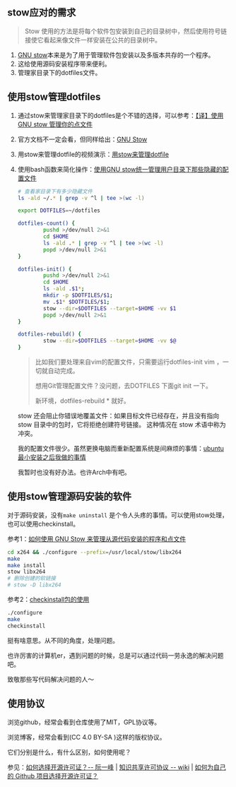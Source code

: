 ## stow应对的需求

> Stow 使用的方法是将每个软件包安装到自己的目录树中，然后使用符号链接使它看起来像文件一样安装在公共的目录树中。

1. [GNU stow](https://www.gnu.org/software/stow/)本来是为了用于管理软件包安装以及多版本共存的一个程序。
2. 这给使用源码安装程序带来便利。
3. 管理家目录下的dotfiles文件。



## 使用stow管理dotfiles

1. 通过stow来管理家目录下的dotfiles是个不错的选择，可以参考：[【译】使用 GNU stow 管理你的点文件](https://farseerfc.me/zhs/using-gnu-stow-to-manage-your-dotfiles.html)

2. 官方文档不一定会看，但同样给出：[GNU Stow](https://www.gnu.org/software/stow/)

3. 用stow来管理dotfile的视频演示：[用stow来管理dotfile](https://www.bilibili.com/video/BV1bz411v7CS?from=search&seid=15625774507677522171)

4. 使用bash函数来简化操作：[使用GNU stow统一管理用户目录下那些隐藏的配置文件](https://blog.swineson.me/zh/use-gnu-stow-to-manage-dot-started-config-files-in-your-home-directory/)

   ```bash
   # 查看家目录下有多少隐藏文件
   ls -ald ~/.* | grep -v ^l | tee >(wc -l)
   
   export DOTFILES=~/dotfiles
   
   dotfiles-count() {
           pushd >/dev/null 2>&1
           cd $HOME
           ls -ald .* | grep -v ^l | tee >(wc -l)
           popd >/dev/null 2>&1
   }
   
   dotfiles-init() {
           pushd >/dev/null 2>&1
           cd $HOME
           ls -ald .$1*;
           mkdir -p $DOTFILES/$1;
           mv .$1* $DOTFILES/$1;
           stow --dir=$DOTFILES --target=$HOME -vv $1
           popd >/dev/null 2>&1
   }
   
   dotfiles-rebuild() {
           stow --dir=$DOTFILES --target=$HOME -vv $@
   }
   ```

   > 比如我们要处理来自vim的配置文件，只需要运行dotfiles-init vim ，一切就自动完成。
   >
   > 想用Git管理配置文件？没问题，去DOTFILES 下面git init 一下。
   >
   > 新环境，dotfiles-rebuild * 就好。

   stow 还会阻止你错误地覆盖文件：如果目标文件已经存在，并且没有指向 stow 目录中的包时，它将拒绝创建符号链接。 这种情况在 stow 术语中称为冲突。

   我的配置文件很少。虽然更换电脑而重新配置系统是间麻烦的事情：[ubuntu最小安装之后我做的事情](https://blog.csdn.net/sinat_38816924/article/details/96335986)

   我暂时也没有好办法。也许Arch中有吧。

   

## 使用stow管理源码安装的软件

对于源码安装，没有`make uninstall` 是个令人头疼的事情。可以使用stow处理，也可以使用checkinstall。

参考1：[如何使用 GNU Stow 来管理从源代码安装的程序和点文件 ](https://linux.cn/article-9467-1.html)

```bash
cd x264 && ./configure --prefix=/usr/local/stow/libx264
make
make install
stow libx264
# 删除创建的软链接
# stow -D libx264
```

参考2：[checkinstall包的使用](https://www.cnblogs.com/yandufeng/p/5973708.html)

```bash
./configure
make
checkinstall
```

挺有啥意思。从不同的角度，处理问题。

也许厉害的计算机er，遇到问题的时候，总是可以通过代码一劳永逸的解决问题吧。

致敬那些写代码解决问题的人～



## 使用协议

浏览github，经常会看到仓库使用了MIT，GPL协议等。

浏览博客，经常会看到(CC 4.0 BY-SA )这样的版权协议。

它们分别是什么，有什么区别，如何使用呢？

参见：[如何选择开源许可证？-- 阮一峰](https://www.ruanyifeng.com/blog/2011/05/how_to_choose_free_software_licenses.html) | [知识共享许可协议 -- wiki](https://zh.wikipedia.org/wiki/%E7%9F%A5%E8%AF%86%E5%85%B1%E4%BA%AB%E8%AE%B8%E5%8F%AF%E5%8D%8F%E8%AE%AE) | [如何为自己的 Github 项目选择开源许可证？](https://zhuanlan.zhihu.com/p/51331026)